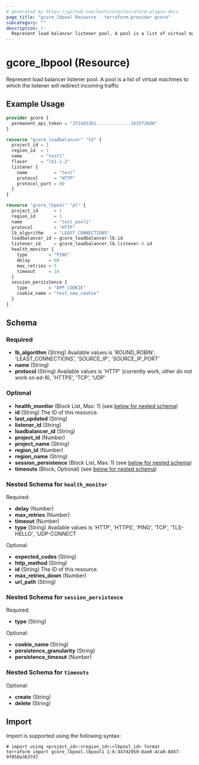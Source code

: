 ```yaml
---
# generated by https://github.com/hashicorp/terraform-plugin-docs
page_title: "gcore_lbpool Resource - terraform-provider-gcore"
subcategory: ""
description: |-
  Represent load balancer listener pool. A pool is a list of virtual machines to which the listener will redirect incoming traffic
---
```


# gcore_lbpool (Resource)

Represent load balancer listener pool. A pool is a list of virtual machines to which the listener will redirect incoming traffic

## Example Usage

```terraform
provider gcore {
  permanent_api_token = "251$d3361.............1b35f26d8"
}

resource "gcore_loadbalancer" "lb" {
  project_id = 1
  region_id  = 1
  name       = "test1"
  flavor     = "lb1-1-2"
  listener {
    name          = "test"
    protocol      = "HTTP"
    protocol_port = 80
  }
}

resource "gcore_lbpool" "pl" {
  project_id      = 1
  region_id       = 1
  name            = "test_pool1"
  protocol        = "HTTP"
  lb_algorithm    = "LEAST_CONNECTIONS"
  loadbalancer_id = gcore_loadbalancer.lb.id
  listener_id     = gcore_loadbalancer.lb.listener.0.id
  health_monitor {
    type        = "PING"
    delay       = 60
    max_retries = 5
    timeout     = 10
  }
  session_persistence {
    type        = "APP_COOKIE"
    cookie_name = "test_new_cookie"
  }
}
```

<!-- schema generated by tfplugindocs -->
## Schema

### Required

- **lb_algorithm** (String) Available values is 'ROUND_ROBIN', 'LEAST_CONNECTIONS', 'SOURCE_IP', 'SOURCE_IP_PORT'
- **name** (String)
- **protocol** (String) Available values is 'HTTP' (currently work, other do not work on ed-8), 'HTTPS', 'TCP', 'UDP'

### Optional

- **health_monitor** (Block List, Max: 1) (see [below for nested schema](#nestedblock--health_monitor))
- **id** (String) The ID of this resource.
- **last_updated** (String)
- **listener_id** (String)
- **loadbalancer_id** (String)
- **project_id** (Number)
- **project_name** (String)
- **region_id** (Number)
- **region_name** (String)
- **session_persistence** (Block List, Max: 1) (see [below for nested schema](#nestedblock--session_persistence))
- **timeouts** (Block, Optional) (see [below for nested schema](#nestedblock--timeouts))

<a id="nestedblock--health_monitor"></a>
### Nested Schema for `health_monitor`

Required:

- **delay** (Number)
- **max_retries** (Number)
- **timeout** (Number)
- **type** (String) Available values is 'HTTP', 'HTTPS', 'PING', 'TCP', 'TLS-HELLO', 'UDP-CONNECT

Optional:

- **expected_codes** (String)
- **http_method** (String)
- **id** (String) The ID of this resource.
- **max_retries_down** (Number)
- **url_path** (String)


<a id="nestedblock--session_persistence"></a>
### Nested Schema for `session_persistence`

Required:

- **type** (String)

Optional:

- **cookie_name** (String)
- **persistence_granularity** (String)
- **persistence_timeout** (Number)


<a id="nestedblock--timeouts"></a>
### Nested Schema for `timeouts`

Optional:

- **create** (String)
- **delete** (String)

## Import

Import is supported using the following syntax:

```shell
# import using <project_id>:<region_id>:<lbpool_id> format
terraform import gcore_lbpool.lbpool1 1:6:447d2959-8ae0-4ca0-8d47-9f050a3637d7
```
